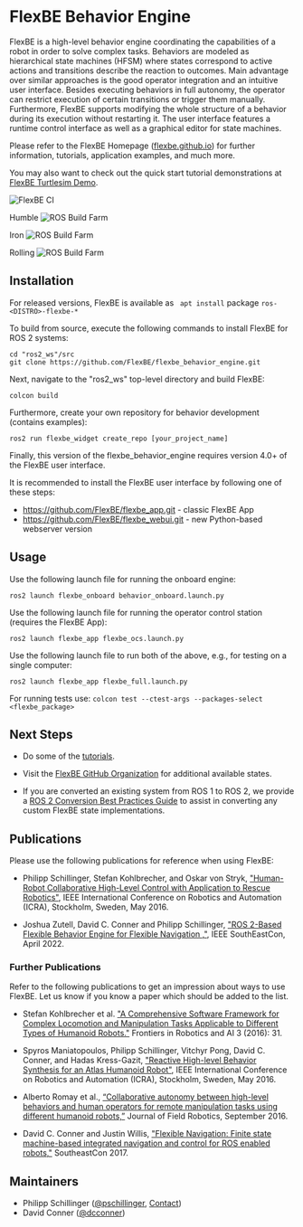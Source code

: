 # FlexBE Behavior Engine

FlexBE is a high-level behavior engine coordinating the capabilities of a robot in order to solve complex tasks.
Behaviors are modeled as hierarchical state machines (HFSM) where states correspond to active actions
and transitions describe the reaction to outcomes.
Main advantage over similar approaches is the good operator integration and an
intuitive user interface.
Besides executing behaviors in full autonomy, the operator can restrict execution of certain transitions or trigger them manually.
Furthermore, FlexBE supports modifying the whole structure of a behavior during its execution without restarting it.
The user interface features a runtime control interface as well as a graphical editor for state machines.

Please refer to the FlexBE Homepage ([flexbe.github.io](http://flexbe.github.io)) for further information, tutorials, application examples, and much more.

You may also want to check out the quick start tutorial demonstrations at [FlexBE Turtlesim Demo](https://github.com/FlexBE/flexbe_turtlesim_demo).

![FlexBE CI](https://github.com/FlexBE/flexbe_behavior_engine/workflows/FlexBE%20CI/badge.svg?branch=rolling)

Humble ![ROS Build Farm](https://build.ros2.org/job/Hdev__flexbe_behavior_engine__ubuntu_jammy_amd64/badge/icon)

Iron ![ROS Build Farm](https://build.ros2.org/job/Idev__flexbe_behavior_engine__ubuntu_jammy_amd64/badge/icon)

Rolling ![ROS Build Farm](https://build.ros2.org/job/Rdev__flexbe_behavior_engine__ubuntu_jammy_amd64/badge/icon)

## Installation

For released versions, FlexBE is available as ` apt install` package `ros-<DISTRO>-flexbe-*`

To build from source, execute the following commands to install FlexBE for ROS 2 systems:

    cd "ros2_ws"/src
    git clone https://github.com/FlexBE/flexbe_behavior_engine.git

Next, navigate to the "ros2_ws" top-level directory and build FlexBE:

    colcon build

Furthermore, create your own repository for behavior development (contains examples):

    ros2 run flexbe_widget create_repo [your_project_name]

Finally, this version of the flexbe_behavior_engine requires version 4.0+ of the FlexBE user interface.

It is recommended to install the FlexBE user interface by following one of these steps:
 * https://github.com/FlexBE/flexbe_app.git - classic FlexBE App
 * https://github.com/FlexBE/flexbe_webui.git - new Python-based webserver version


## Usage

Use the following launch file for running the onboard engine:

    ros2 launch flexbe_onboard behavior_onboard.launch.py

Use the following launch file for running the operator control station (requires the FlexBE App):

    ros2 launch flexbe_app flexbe_ocs.launch.py

Use the following launch file to run both of the above, e.g., for testing on a single computer:

    ros2 launch flexbe_app flexbe_full.launch.py

For running tests use:
`colcon test --ctest-args --packages-select <flexbe_package>`

## Next Steps

- Do some of the [tutorials](http://philserver.bplaced.net/fbe/documentation.php).
- Visit the [FlexBE GitHub Organization](https://github.com/FlexBE) for additional available states.

- If you are converted an existing system from ROS 1 to ROS 2, we provide a
[ROS 2 Conversion Best Practices Guide](flexbe_states/ros2-conversion-best-practices.md)
to assist in converting any custom FlexBE state implementations.


## Publications

Please use the following publications for reference when using FlexBE:

- Philipp Schillinger, Stefan Kohlbrecher, and Oskar von Stryk, ["Human-Robot Collaborative High-Level Control with Application to Rescue Robotics"](http://dx.doi.org/10.1109/ICRA.2016.7487442), IEEE International Conference on Robotics and Automation (ICRA), Stockholm, Sweden, May 2016.

- Joshua Zutell, David C. Conner and Philipp Schillinger, ["ROS 2-Based Flexible Behavior Engine for Flexible Navigation ,"](http://dx.doi.org/10.1109/SoutheastCon48659.2022.9764047), IEEE SouthEastCon, April 2022.

### Further Publications

Refer to the following publications to get an impression about ways to use FlexBE.
Let us know if you know a paper which should be added to the list.

- Stefan Kohlbrecher et al. ["A Comprehensive Software Framework for Complex Locomotion and Manipulation Tasks Applicable to Different Types of Humanoid Robots."](http://dx.doi.org/10.3389/frobt.2016.00031) Frontiers in Robotics and AI 3 (2016): 31.

- Spyros Maniatopoulos, Philipp Schillinger, Vitchyr Pong, David C. Conner, and Hadas Kress-Gazit, ["Reactive High-level Behavior Synthesis for an Atlas Humanoid Robot"](http://dx.doi.org/10.1109/ICRA.2016.7487613), IEEE International Conference on Robotics and Automation (ICRA), Stockholm, Sweden, May 2016.

- Alberto Romay et al., [“Collaborative autonomy between high-level behaviors and human operators for remote manipulation tasks using different humanoid robots,”](http://dx.doi.org/10.1002/rob.21671) Journal of Field Robotics, September 2016.

- David C. Conner and Justin Willis, ["Flexible Navigation: Finite state machine-based integrated navigation and control for ROS enabled robots,"](http://dx.doi.org/10.1109/SECON.2017.7925266) SoutheastCon 2017.

## Maintainers

- Philipp Schillinger ([@pschillinger](https://github.com/pschillinger), [Contact](http://philserver.bplaced.net/fbe/contact.php))
- David Conner ([@dcconner](https://github.com/dcconner))
